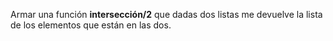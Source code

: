Armar una función **intersección/2** que dadas dos listas me devuelve la lista de los elementos
que están en las dos.  

